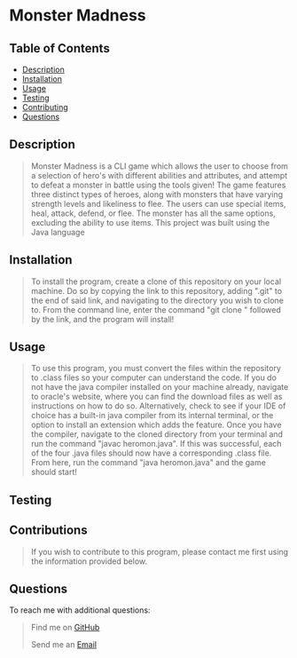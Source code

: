  # Monster Madness
    
## Table of Contents
- [Description](#Description)
- [Installation](#Installation)
- [Usage](#Usage)
- [Testing](#Testing)
- [Contributing](#Contributing)
- [Questions](#Questions)

## Description
> Monster Madness is a CLI game which allows the user to choose from a selection of hero's with different abilities and attributes, and attempt to defeat a monster in battle using the tools given! The game features three distinct types of heroes, along with monsters that have varying strength levels and likeliness to flee. The users can use special items, heal, attack, defend, or flee. The monster has all the same options, excluding the ability to use items. This project was built using the Java language

## Installation
> To install the program, create a clone of this repository on your local machine. Do so by copying the link to this repository, adding ".git" to the end of said link, and navigating to the directory you wish to clone to. From the command line, enter the command "git clone " followed by the link, and the program will install!

## Usage
> To use this program, you must convert the files within the repository to .class files so your computer can understand the code. If you do not have the java compiler installed on your machine already, navigate to oracle's website, where you can find the download files as well as instructions on how to do so. Alternatively, check to see if your IDE of choice has a built-in java compiler from its internal terminal, or the option to install an extension which adds the feature. Once you have the compiler, navigate to the cloned directory from your terminal and run the command "javac heromon.java". If this was successful, each of the four .java files should now have a corresponding .class file. From here, run the command "java heromon.java" and the game should start!

## Testing
> 

## Contributions
> If you wish to contribute to this program, please contact me first using the information provided below.

## Questions
To reach me with additional questions:
>
> Find me on [GitHub](https://github.com/nickkdb)
>
> Send me an [Email](mailto:nborges.dev@gmail.com)

